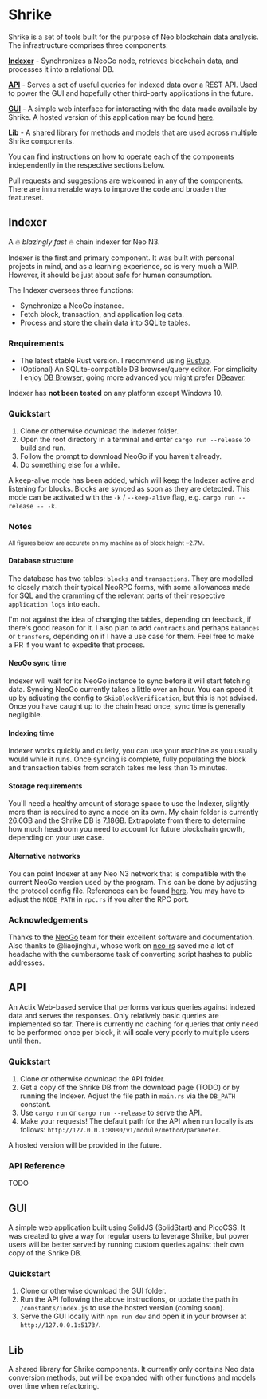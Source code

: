 # Shrike

Shrike is a set of tools built for the purpose of Neo blockchain data analysis. The infrastructure comprises three components:

**[Indexer](https://github.com/EdgeDLT/shrike#indexer)** - Synchronizes a NeoGo node, retrieves blockchain data, and processes it into a relational DB.

**[API](https://github.com/EdgeDLT/shrike#api)** - Serves a set of useful queries for indexed data over a REST API. Used to power the GUI and hopefully other third-party applications in the future.

**[GUI](https://github.com/EdgeDLT/shrike#gui)** - A simple web interface for interacting with the data made available by Shrike. A hosted version of this application may be found [here](https://google.com).

**[Lib](https://github.com/EdgeDLT/shrike#lib)** - A shared library for methods and models that are used across multiple Shrike components.

You can find instructions on how to operate each of the components independently in the respective sections below.

Pull requests and suggestions are welcomed in any of the components. There are innumerable ways to improve the code and broaden the featureset.

## Indexer

A 🔥 *blazingly fast* 🔥 chain indexer for Neo N3.

Indexer is the first and primary component. It was built with personal projects in mind, and as a learning experience, so is very much a WIP. However, it should be just about safe for human consumption.

The Indexer oversees three functions:

* Synchronize a NeoGo instance.
* Fetch block, transaction, and application log data.
* Process and store the chain data into SQLite tables.

### Requirements

* The latest stable Rust version. I recommend using [Rustup](https://rustup.rs/).
* (Optional) An SQLite-compatible DB browser/query editor. For simplicity I enjoy [DB Browser](https://sqlitebrowser.org/), going more advanced you might prefer [DBeaver](https://dbeaver.io/).

Indexer has **not been tested** on any platform except Windows 10.

### Quickstart

1. Clone or otherwise download the Indexer folder.
2. Open the root directory in a terminal and enter `cargo run --release` to build and run.
3. Follow the prompt to download NeoGo if you haven't already.
4. Do something else for a while.

A keep-alive mode has been added, which will keep the Indexer active and listening for blocks. Blocks are synced as soon as they are detected. This mode can be activated with the `-k` / `--keep-alive` flag, e.g. `cargo run --release -- -k`.

### Notes

<sup>All figures below are accurate on my machine as of block height ~2.7M.</sup>

#### Database structure

The database has two tables: `blocks` and `transactions`. They are modelled to closely match their typical NeoRPC forms, with some allowances made for SQL and the cramming of the relevant parts of their respective `application logs` into each.

I'm not against the idea of changing the tables, depending on feedback, if there's good reason for it. I also plan to add `contracts` and perhaps `balances` or `transfers`, depending on if I have a use case for them. Feel free to make a PR if you want to expedite that process.

#### NeoGo sync time

Indexer will wait for its NeoGo instance to sync before it will start fetching data. Syncing NeoGo currently takes a little over an hour. You can speed it up by adjusting the config to `SkipBlockVerification`, but this is not advised. Once you have caught up to the chain head once, sync time is generally negligible.

#### Indexing time

Indexer works quickly and quietly, you can use your machine as you usually would while it runs. Once syncing is complete, fully populating the block and transaction tables from scratch takes me less than 15 minutes.

#### Storage requirements

You'll need a healthy amount of storage space to use the Indexer, slightly more than is required to sync a node on its own. My chain folder is currently 26.6GB and the Shrike DB is 7.18GB. Extrapolate from there to determine how much headroom you need to account for future blockchain growth, depending on your use case.

#### Alternative networks

You can point Indexer at any Neo N3 network that is compatible with the current NeoGo version used by the program. This can be done by adjusting the protocol config file. References can be found [here](https://github.com/nspcc-dev/neo-go/tree/master/config). You may have to adjust the `NODE_PATH` in `rpc.rs` if you alter the RPC port.

### Acknowledgements

Thanks to the [NeoGo](https://github.com/nspcc-dev/neo-go) team for their excellent software and documentation. Also thanks to @liaojinghui, whose work on [neo-rs](https://github.com/Liaojinghui/neo-rs/) saved me a lot of headache with the cumbersome task of converting script hashes to public addresses.

## API

An Actix Web-based service that performs various queries against indexed data and serves the responses. Only relatively basic queries are implemented so far. There is currently no caching for queries that only need to be performed once per block, it will scale very poorly to multiple users until then.

### Quickstart

1. Clone or otherwise download the API folder.
2. Get a copy of the Shrike DB from the download page (TODO) or by running the Indexer. Adjust the file path in `main.rs` via the `DB_PATH` constant.
3. Use `cargo run` or `cargo run --release` to serve the API.
4. Make your requests! The default path for the API when run locally is as follows: `http://127.0.0.1:8080/v1/module/method/parameter`.

A hosted version will be provided in the future.

### API Reference

TODO

## GUI

A simple web application built using SolidJS (SolidStart) and PicoCSS. It was created to give a way for regular users to leverage Shrike, but power users will be better served by running custom queries against their own copy of the Shrike DB.

### Quickstart

1. Clone or otherwise download the GUI folder.
2. Run the API following the above instructions, or update the path in `/constants/index.js` to use the hosted version (coming soon).
3. Serve the GUI locally with `npm run dev` and open it in your browser at `http://127.0.0.1:5173/`.

## Lib

A shared library for Shrike components. It currently only contains Neo data conversion methods, but will be expanded with other functions and models over time when refactoring.
